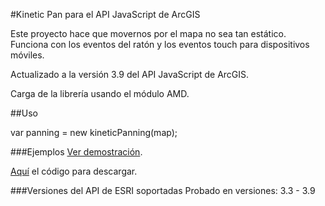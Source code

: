 #Kinetic Pan para el API JavaScript de ArcGIS

Este proyecto hace que movernos por el mapa no sea tan estático.
Funciona con los eventos del ratón y los eventos touch para dispositivos móviles.

Actualizado a la versión 3.9 del API JavaScript de ArcGIS.

Carga de la librería usando el módulo AMD. 

##Uso

var panning = new kineticPanning(map);

###Ejemplos
[Ver demostración](http://91.121.152.137/apps/kineticPanning/).

[Aquí](https://github.com/saik003/Apps-JavaScript/tree/master/kineticPanning) el código para descargar.  

###Versiones del API de ESRI soportadas
Probado en versiones: 3.3 - 3.9
